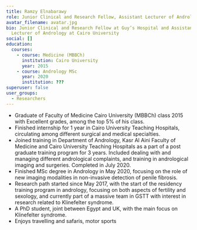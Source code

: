 ```yaml
---
title: Ramzy Elnabarawy
role: Junior Clinical and Research Fellow, Assistant Lecturer of Andrology
avatar_filename: avatar.jpg
bio: Junior Clinical and Research Fellow at Guy’s Hospital and Assistant
  Lecturer of Andrology at Cairo University
social: []
education:
  courses:
    - course: Medicine (MBBCh)
      institution: Cairo University
      year: 2015
    - course: Andrology MSc
      year: 2020
      institution: ???
superuser: false
user_groups:
  - Researchers
---
```

* Graduate of Faculty of Medicine Cairo University (MBBCh) class 2015 with Excellent grades, among the top 5% of his class.
* Finished internship for 1 year in Cairo University Teaching Hospitals, circulating among different surgical and medical specialties.
* Joined training in Department of Andrology, Kasr Al Aini Faculty of Medicine and Cairo University Teaching Hospitals as a part of a post graduate training program for 3 years. Included dealing with and managing different andrological complaints, and training in andrological imaging and surgeries. Completed in July 2020.
* Finished MSc degree in Andrology in May 2020, focusing on the role of new imaging modalities in non-invasive detection of penile fibrosis.
* Research path started since May 2017, with the start of the residency training program in andrology, focusing on both aspects of fertility and sexology, and currently part of a massive team in GSTT with interest in research related to Klinefelter syndrome.
* A PhD student, joint between Egypt and UK, with the main focus on Klinefelter syndrome.
* Enjoys travelling and safaris, motor sports